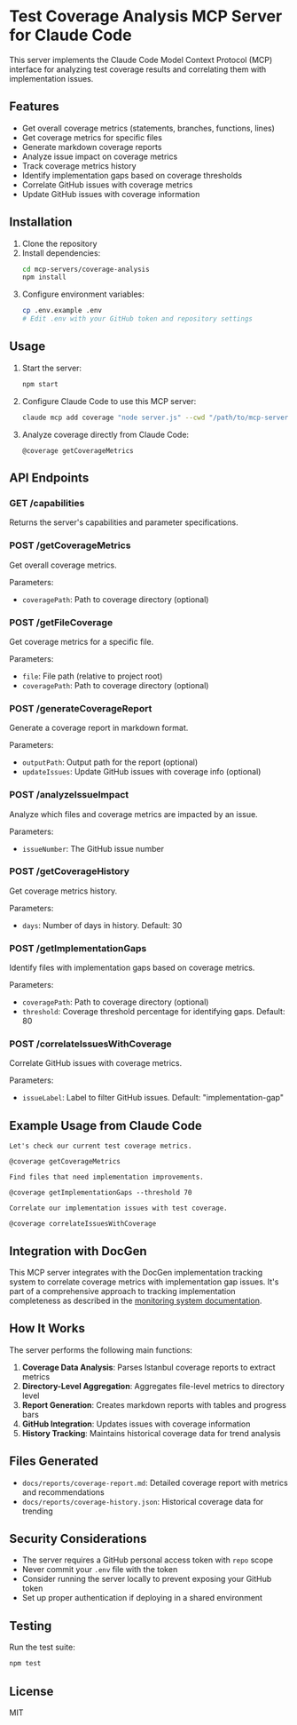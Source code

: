 # Test Coverage Analysis MCP Server for Claude Code

This server implements the Claude Code Model Context Protocol (MCP) interface for analyzing test coverage results and correlating them with implementation issues.

## Features

- Get overall coverage metrics (statements, branches, functions, lines)
- Get coverage metrics for specific files
- Generate markdown coverage reports
- Analyze issue impact on coverage metrics
- Track coverage metrics history
- Identify implementation gaps based on coverage thresholds
- Correlate GitHub issues with coverage metrics
- Update GitHub issues with coverage information

## Installation

1. Clone the repository
2. Install dependencies:
   ```bash
   cd mcp-servers/coverage-analysis
   npm install
   ```
3. Configure environment variables:
   ```bash
   cp .env.example .env
   # Edit .env with your GitHub token and repository settings
   ```

## Usage

1. Start the server:
   ```bash
   npm start
   ```

2. Configure Claude Code to use this MCP server:
   ```bash
   claude mcp add coverage "node server.js" --cwd "/path/to/mcp-servers/coverage-analysis"
   ```

3. Analyze coverage directly from Claude Code:
   ```
   @coverage getCoverageMetrics
   ```

## API Endpoints

### GET /capabilities
Returns the server's capabilities and parameter specifications.

### POST /getCoverageMetrics
Get overall coverage metrics.

Parameters:
- `coveragePath`: Path to coverage directory (optional)

### POST /getFileCoverage
Get coverage metrics for a specific file.

Parameters:
- `file`: File path (relative to project root)
- `coveragePath`: Path to coverage directory (optional)

### POST /generateCoverageReport
Generate a coverage report in markdown format.

Parameters:
- `outputPath`: Output path for the report (optional)
- `updateIssues`: Update GitHub issues with coverage info (optional)

### POST /analyzeIssueImpact
Analyze which files and coverage metrics are impacted by an issue.

Parameters:
- `issueNumber`: The GitHub issue number

### POST /getCoverageHistory
Get coverage metrics history.

Parameters:
- `days`: Number of days in history. Default: 30

### POST /getImplementationGaps
Identify files with implementation gaps based on coverage metrics.

Parameters:
- `coveragePath`: Path to coverage directory (optional)
- `threshold`: Coverage threshold percentage for identifying gaps. Default: 80

### POST /correlateIssuesWithCoverage
Correlate GitHub issues with coverage metrics.

Parameters:
- `issueLabel`: Label to filter GitHub issues. Default: "implementation-gap"

## Example Usage from Claude Code

```
Let's check our current test coverage metrics.

@coverage getCoverageMetrics
```

```
Find files that need implementation improvements.

@coverage getImplementationGaps --threshold 70
```

```
Correlate our implementation issues with test coverage.

@coverage correlateIssuesWithCoverage
```

## Integration with DocGen

This MCP server integrates with the DocGen implementation tracking system to correlate coverage metrics with implementation gap issues. It's part of a comprehensive approach to tracking implementation completeness as described in the [monitoring system documentation](../../docs/monitoring-system.md).

## How It Works

The server performs the following main functions:

1. **Coverage Data Analysis**: Parses Istanbul coverage reports to extract metrics
2. **Directory-Level Aggregation**: Aggregates file-level metrics to directory level
3. **Report Generation**: Creates markdown reports with tables and progress bars
4. **GitHub Integration**: Updates issues with coverage information
5. **History Tracking**: Maintains historical coverage data for trend analysis

## Files Generated

- `docs/reports/coverage-report.md`: Detailed coverage report with metrics and recommendations
- `docs/reports/coverage-history.json`: Historical coverage data for trending

## Security Considerations

- The server requires a GitHub personal access token with `repo` scope
- Never commit your `.env` file with the token
- Consider running the server locally to prevent exposing your GitHub token
- Set up proper authentication if deploying in a shared environment

## Testing

Run the test suite:
```bash
npm test
```

## License

MIT